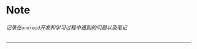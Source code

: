 # Note

###### 记录在`android`开发和学习过程中遇到的问题以及笔记






















-------------------------------------------------
